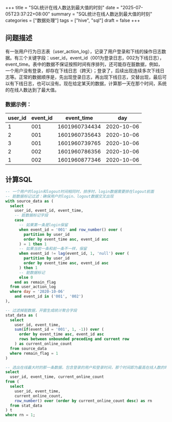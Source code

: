 +++
title = "SQL统计在线人数达到最大值的时刻"
date = "2025-07-05T23:37:22+08:00"
summary = "SQL统计在线人数达到最大值的时刻"
categories = ["数据处理"]
tags = ["hive", "sql"]
draft = false
+++

## 问题描述

有一张用户行为日志表（user_action_log），记录了用户登录和下线的操作日志数据。有三个关键字段：user_id，event_id（001为登录日志，002为下线日志），event_time。表中的数据不保证按照时间有序排列，还可能存在脏数据，例如，一个用户没有登录，却存在下线日志（跨天）；登录了，后续出现连续多次下线日志等。正常的数据顺序是，先出现登录日志，再出现下线日志，交替出现，最后可以有下线日志，也可以没有。现在给定某天的数据，计算那一天在那个时间，系统的在线人数达到了最大值。

### 数据示例：

| user_id | event_id | event_time    | day        |
| ------- | -------- | ------------- | ---------- |
| 1       | 001      | 1601960734434 | 2020-10-06 |
| 2       | 001      | 1601960735643 | 2020-10-06 |
| 3       | 001      | 1601960739765 | 2020-10-06 |
| 2       | 002      | 1601960786356 | 2020-10-06 |
| 1       | 002      | 1601960877346 | 2020-10-06 |

## 计算SQL

```sql
-- 一个用户的login和logout时间相同时，排序时，login数据需要排在logout前面
-- 脏数据标记过滤：确保用户的login、logout数据交叉出现
with source_data as (
  select
    user_id, event_id, event_time,
    -- 脏数据标记字段
    case
	  -- 如果第一条是login保留
	  when event_id = '001' and row_number() over (
	    partition by user_id 
	    order by event_time asc, event_id asc
	  ) = 1 then 1
	  -- 如果当前一条和前一条不一样，保留
	  when event_id != lag(event_id, 1, 'null') over (
	    partition by user_id 
	    order by event_time asc, event_id asc
	  ) then 1
	  -- 脏数据标记
	  else 0
    end as remain_flag
  from user_action_log
  where day = '2020-10-06'
    and event_id in ('001', '002')
),

-- 过滤掉脏数据，开窗生成统计聚合字段
stat_data as (
  select
    user_id, event_time,
    sum(if(event_id = '001', 1, -1)) over (
      order by event_time asc, event_id asc
      rows between unbounded preceding and current row
    ) as current_online_count
  from source_data
  where remain_flag = 1
)

-- 选出在线最大时的那一条数据，包含登录的用户和登录时间，那个时间即为最高在线人数的时刻
select
  user_id, event_time, current_online_count
from (
  select
    user_id, event_time,
    current_online_count,
    row_number() over (order by current_online_count desc) as rn
  from stat_data
) t
where rn = 1;
```
